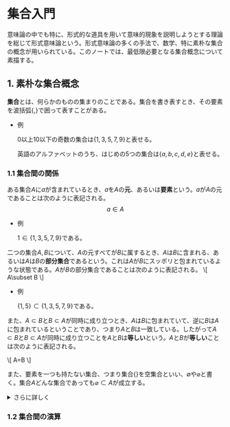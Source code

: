 <!-- Global site tag (gtag.js) - Google Analytics -->
<script async src="https://www.googletagmanager.com/gtag/js?id=G-1PSLTF4HCS"></script>
<script>
  window.dataLayer = window.dataLayer || [];
  function gtag(){dataLayer.push(arguments);}
  gtag('js', new Date());
  gtag('config', 'G-1PSLTF4HCS');
</script>
# 集合入門

意味論の中でも特に、形式的な道具を用いて意味的現象を説明しようとする理論を総じて形式意味論という。形式意味論の多くの手法で、数学、特に素朴な集合の概念が用いられている。このノートでは、最低限必要となる集合概念について素描する。

## 1. 素朴な集合概念

**集合**とは、何らかのものの集まりのことである。集合を書き表すとき、その要素を波括弧$\{,\}$で囲って表すことがある。

- 例

  $0$以上$10$以下の奇数の集合は$\{1,3,5,7,9\}$と表せる。

  英語のアルファベットのうち、はじめの5つの集合は$\{a,b,c,d,e\}$と表せる。

### 1.1 集合間の関係

ある集合$A$に$a$が含まれているとき、$a$を$A$の**元**、あるいは**要素**という。$a$が$A$の元であることは次のように表記される。
$$
a\in A
$$

- 例

  $1\in \{1,3,5,7,9\}$である。

二つの集合$A,B$について、$A$の元すべてが$B$に属するとき、$A$は$B$に含まれる、あるいは$A$は$B$の**部分集合**であるという。これは$A$が$B$にスッポリと包まれているような状態である。$A$が$B$の部分集合であることは次のように表記される。
\\[
A\subset B
\\]

- 例
	
	$\{1,5\}\subset \{1,3,5,7,9\}$である。

また、$A\subset B$と$B\subset A$が同時に成り立つとき、$A$は$B$に包まれていて、逆に$B$は$A$に包まれているということであり、つまり$A$と$B$は一致している。したがって$A\subset B$と$B\subset A$が同時に成り立つことを$A$と$B$は**等しい**という。$A$と$B$が**等しい**ことは次のように表記される。

\\[
A=B
\\]

また、要素を一つも持たない集合、つまり集合$\{\}$を空集合といい、$\emptyset$や$\varnothing$と書く。集合$A$どんな集合であっても$\varnothing \subset A$が成立する。

<details>
  <summary>さらに詳しく</summary>
  部分集合の定義より、$\varnothing\subset A$が成立することと、$a\in\varnothing$をみたす全ての$a$について$a\in A$が成立することは同値である。ところで、$\varnothing$は一切の要素を持たないから、「$a\in\varnothing$をみたす全ての$a$について$a\in A$」の前提は$a$が何であっても成立せず、論理的に「$a\in\varnothing$をみたす全ての$a$について$a\in A$」は常に成立する。(cf. 全称量化)
</details>


### 1.2 集合間の演算